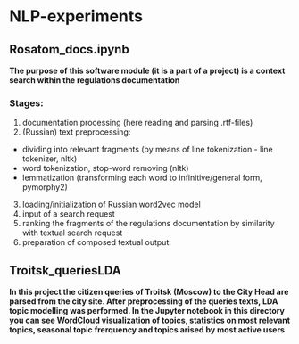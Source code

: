 # NLP-experiments

## Rosatom_docs.ipynb
**The purpose of this software module (it is a part of a project) is a context search within the regulations documentation**

### Stages:
1. documentation processing (here reading and parsing .rtf-files)
2. (Russian) text preprocessing:
- dividing into relevant fragments (by means of line tokenization - line tokenizer, nltk)
- word tokenization, stop-word removing (nltk)
- lemmatization (transforming each word to infinitive/general form, pymorphy2)
3. loading/initialization of Russian word2vec model
4. input of a search request
5. ranking the fragments of the regulations documentation by similarity with textual search request
6. preparation of composed textual output.

## Troitsk_queriesLDA
**In this project the citizen queries of Troitsk (Moscow) to the City Head are parsed from the city site. After preprocessing of the queries texts, LDA topic modelling was performed. In the Jupyter notebook in this directory you can see WordCloud visualization of topics, statistics on most relevant topics, seasonal topic frerquency and topics arised by most active users**
